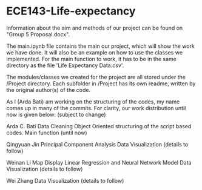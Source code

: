 # ECE143-Life-expectancy

Information about the aim and methods of our project can be found on "Group 5 Proposal.docx".

The main.ipynb file contains the main our project, which will show the work we have done. It will also be an example on how to use the classes we implemented. For the main function to work, it has to be in the same directory as the file 'Life Expectancy Data.csv'.

The modules/classes we created for the project are all stored under the /Project directory. Each subfolder in /Project has its own readme, written by the original author(s) of the code.

As I (Arda Bati) am working on the structuring of the codes, my name comes up in many of the commits. For clarity, our work distribution until now is given below: (subject to change)

Arda C. Bati
  Data Cleaning
  Object Oriented structuring of the script based codes.
  Main function (until now)
  
Qingyuan Jin
  Principal Component Analysis
  Data Visualization (details to follow)

Weinan Li
  Map Display
  Linear Regression and Neural Network Model
  Data Visualization (details to follow)
  
Wei Zhang
  Data Visualization (details to follow)
